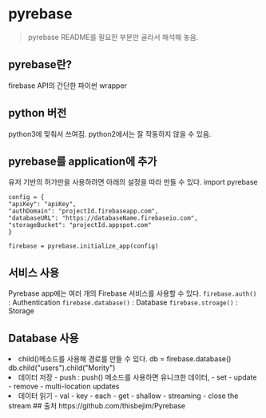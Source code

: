 # pyrebase
> pyrebase README를 필요한 부분만 골라서 해석해 놓음.

## pyrebase란?
firebase API의 간단한 파이썬 wrapper

## python 버전
python3에 맞춰서 쓰여짐. python2에서는 잘 작동하지 않을 수 있음.

## pyrebase를 application에 추가
유저 기반의 허가만을 사용하려면 아래의 설정을 따라 만들 수 있다.
    import pyrebase

    config = {
    "apiKey": "apiKey",
    "authDomain": "projectId.firebaseapp.com",
    "databaseURL": "https://databaseName.firebaseio.com",
    "storageBucket": "projectId.appspot.com"
    }

    firebase = pyrebase.initialize_app(config)

## 서비스 사용
Pyrebase app에는 여러 개의 Firebase 서비스를 사용할 수 있다.
`firebase.auth()` : Authentication
`firebase.database()` : Database
`firebase.stroage()` : Storage

## Database 사용
<li> child()메소드를 사용해 경로를 만들 수 있다.
    db = firebase.database()
    db.child("users").child("Mority")

<li> 데이터 저장
- push
 : push() 메소드를 사용하면 유니크한 데이터,
- set
- update
- remove
- multi-location updates

<li> 데이터 읽기
- val
- key
- each
- get
- shallow
- streaming
- close the stream
## 출처
https://github.com/thisbejim/Pyrebase
